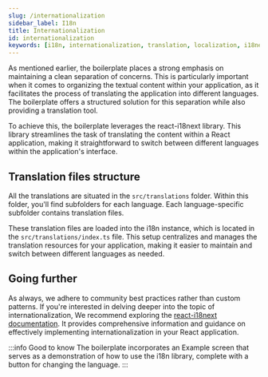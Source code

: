 ```yaml
---
slug: /internationalization
sidebar_label: I18n
title: Internationalization
id: internationalization
keywords: [i18n, internationalization, translation, localization, i18next, react-i18next]
---
```


As mentioned earlier, the boilerplate places a strong emphasis on maintaining a clean separation of concerns. 
This is particularly important when it comes to organizing the textual content within your application, as it facilitates 
the process of translating the application into different languages. 
The boilerplate offers a structured solution for this separation while also providing a translation tool.

To achieve this, the boilerplate leverages the react-i18next library. This library streamlines the task of translating 
the content within a React application, making it straightforward to switch between different languages 
within the application's interface.

## Translation files structure

All the translations are situated in the `src/translations` folder. 
Within this folder, you'll find subfolders for each language. Each language-specific subfolder contains translation files.

These translation files are loaded into the i18n instance, which is located in the `src/translations/index.ts` file. 
This setup centralizes and manages the translation resources for your application, making it easier to maintain 
and switch between different languages as needed.

## Going further

As always, we adhere to community best practices rather than custom patterns. 
If you're interested in delving deeper into the topic of internationalization, 
We recommend exploring the [react-i18next documentation](https://react.i18next.com/). 
It provides comprehensive information and guidance on effectively implementing internationalization in your React application.

:::info Good to know
The boilerplate incorporates an Example screen that serves as a demonstration of how to use the i18n library, 
complete with a button for changing the language.
::: 
